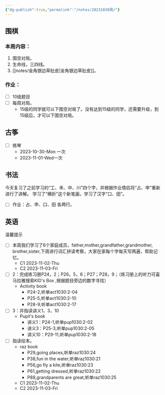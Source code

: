 ```yaml
---
{"dg-publish":true,"permalink":"/notes/20231030周/"}
---
```


## 围棋
### 本周内容：
1. 围空对局。
2. 生命线，三四线。
3. [[notes/金角银边草肚皮\|金角银边草肚皮]]。
### 作业：
- [ ] 10级题目
- [ ] 每周对局。
	- 15级的同学就可以下围空对局了。没有达到15级的同学，还需要升级，到15级后，才可以下围空对局。
## 古筝
- [ ] 练琴
	- 2023-10-30-Mon 一次
	- 2023-11-01-Wed一次
## 书法
今天复习了之前学习的“工、禾、中、川”四个字，并根据作业情侣将“占、申”重新进行了讲解。
学习了“横折”这个新笔画，学习了汉字“口、田”。
- [ ] 作业：占、申、口、田 各两行。
## 英语
温馨提示
- [ ] 本周我们学习了6个家庭成员，father,mother,grandfather,grandmother, brother,sister,下周进行词汇拼读考察，大家在家每个字每天写两遍，帮助记忆。
	- C1 2023-11-02-Thu
	- C2 2023-11-03-Fri
- [ ] 2：完成练习册P24，2；P26，5，6；P27；P28，9；（练习册上的听力可喜马拉雅搜索KID's Box ,根据题目旁边的数字寻找）
	- Activity book
		- P24-2,听单act1030:2-04
		- P25-5,听单act1030:2-10
		- P28-9,听单act1030:2-17
- [ ] 3：并指读讲义1，3，10
	- Pupil's book
		- 讲义1：P24-1,听单pup1030:2-02
		- 讲义3：P25-3,听单pup1030:2-05
		- 讲义10：P29-11,听单pup1030:2-18
- [ ] 指读绘本。
	- raz book
		- P29,going places,听单raz1030:24
		- P38,fun in the water,听单raz1030:21
		- P56,go fly a kite,听单raz1030:23
		- P61,getting dressed,听单raz1030:22
		- P88,grandparents are great,听单raz1030:25
	- C1 2023-11-02-Thu
	- C2 2023-11-03-Fri